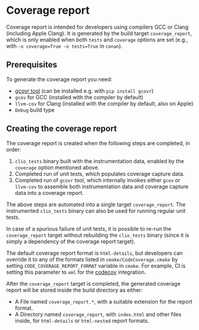 # Coverage report

Coverage report is intended for developers using compilers GCC or Clang (including Apple Clang). It is generated by the build target `coverage_report`, which is only enabled when both `tests` and `coverage` options are set (e.g., with `-o coverage=True -o tests=True` in `conan`).

## Prerequisites

To generate the coverage report you need:

- [gcovr tool](https://gcovr.com/en/stable/getting-started.html) (can be installed e.g. with `pip install gcovr`)
- `gcov` for GCC (installed with the compiler by default)
- `llvm-cov` for Clang (installed with the compiler by default, also on Apple)
- `Debug` build type

## Creating the coverage report

The coverage report is created when the following steps are completed, in order:

1. `clio_tests` binary built with the instrumentation data, enabled by the `coverage`
   option mentioned above.
2. Completed run of unit tests, which populates coverage capture data.
3. Completed run of `gcovr` tool, which internally invokes either `gcov` or `llvm-cov`
   to assemble both instrumentation data and coverage capture data into a coverage report.

The above steps are automated into a single target `coverage_report`. The instrumented `clio_tests` binary can also be used for running regular unit tests.

In case of a spurious failure of unit tests, it is possible to re-run the `coverage_report` target without rebuilding the `clio_tests` binary (since it is simply a dependency of the coverage report target).

The default coverage report format is `html-details`, but developers can override it to any of the formats listed in `cmake/CodeCoverage.cmake` by setting `CODE_COVERAGE_REPORT_FORMAT` variable in `cmake`. For example, CI is setting this parameter to `xml` for the [codecov](https://codecov.io) integration.

After the `coverage_report` target is completed, the generated coverage report will be stored inside the build directory as either:

- A File named `coverage_report.*`, with a suitable extension for the report format.
- A Directory named `coverage_report`, with `index.html` and other files inside, for `html-details` or `html-nested` report formats.

